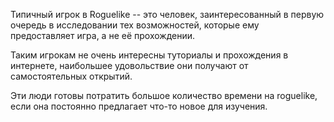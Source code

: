 Типичный игрок в Roguelike -- это человек, заинтересованный в первую очередь в исследовании тех возможностей, которые ему предоставляет игра, а не её прохождении.

Таким игрокам не очень интересны туториалы и прохождения в интернете, наибольшее удовольствие они получают от самостоятельных открытий.

Эти люди готовы потратить большое количество времени на roguelike, если она постоянно предлагает что-то новое для изучения.
